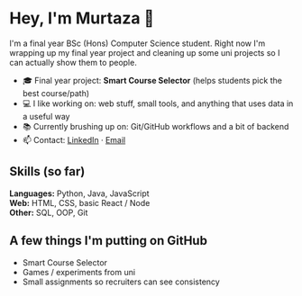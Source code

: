 # Hey, I'm Murtaza 👋

I'm a final year BSc (Hons) Computer Science student. Right now I'm wrapping up my final year project and cleaning up some uni projects so I can actually show them to people.

- 🎓 Final year project: **Smart Course Selector** (helps students pick the best course/path)
- 💻 I like working on: web stuff, small tools, and anything that uses data in a useful way
- 📚 Currently brushing up on: Git/GitHub workflows and a bit of backend
- 📫 Contact: [LinkedIn](https://www.linkedin.com/in/murtaza-ali-cs/) · [Email](mailto:Murtaza.Ali11@outlook.com)

## Skills (so far)
**Languages:** Python, Java, JavaScript  
**Web:** HTML, CSS, basic React / Node  
**Other:** SQL, OOP, Git

## A few things I'm putting on GitHub
- Smart Course Selector
- Games / experiments from uni
- Small assignments so recruiters can see consistency
